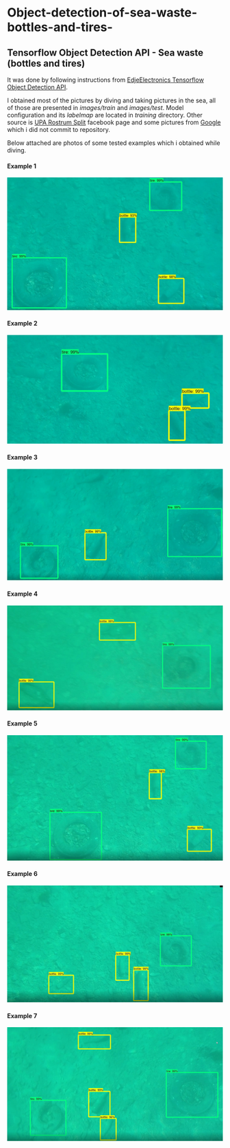 # Object-detection-of-sea-waste-bottles-and-tires-
## Tensorflow Object Detection API - Sea waste (bottles and tires) 

It was done by following instructions from [EdjeElectronics Tensorflow Object Detection API](https://github.com/EdjeElectronics/TensorFlow-Object-Detection-API-Tutorial-Train-Multiple-Objects-Windows-10).

I obtained most of the pictures by diving and taking pictures in the sea, all of those are presented in *images/train* and *images/test*. Model configuration and its *labelmap* are located in *training* directory.
Other source is [UPA Rostrum Split](https://www.facebook.com/uparostrum/) facebook page and some pictures from [Google](https://www.google.com/) which i did not commit to repository.

Below attached are photos of some tested examples  which i obtained while diving.

#### Example 1
![](img/tb_test.jpg)

#### Example 2
![](img/tb_test2.jpg)

#### Example 3
![](img/tb_test3.jpg)

#### Example 4
![](img/tb_test4.jpg)

#### Example 5
![](img/tb_test5.jpg)

#### Example 6
![](img/tb_test6.jpg)

#### Example 7
![](img/tb_test7.jpg)


